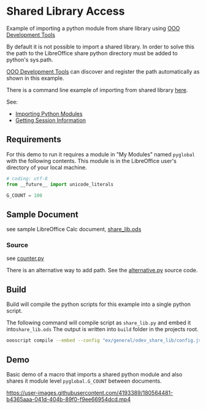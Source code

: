 # Shared Library Access

Example of importing a python module from share library using [OOO Development Tools]

By default it is not possible to import a shared library.
In order to solve this the path to the LibreOffice share python directory
must be added to python's sys.path.

[OOO Development Tools] can discover and register the path automatically as shown in this example.

There is a command line example of importing from shared library [here](../../auto/general/odev_share_lib/).

See:

- [Importing Python Modules]
- [Getting Session Information]

## Requirements

For this demo to run it requires a module in "My Modules" named `pyglobal` with the following contents.
This module is in the LibreOffice user's directory of your local machine.

```py
# coding: utf-8
from __future__ import unicode_literals

G_COUNT = 100
```

## Sample Document

see sample LibreOffice Calc document, [share_lib.ods](share_lib.ods)

### Source

see [counter.py](./counter.py)

There is an alternative way to add path. See the [alternative.py](./alternative.py) source code.

## Build

Build will compile the python scripts for this example into a single python script.

The following command will compile script as `share_lib.py` and embed it into`share_lib.ods`
The output is written into `build` folder in the projects root.

```sh
oooscript compile --embed --config "ex/general/odev_share_lib/config.json" --embed-doc "ex/general/odev_share_lib/share_lib.ods"
```

## Demo

Basic demo of a macro that imports a shared python module and also shares it module level `pyglobal.G_COUNT` between documents.

https://user-images.githubusercontent.com/4193389/180564481-b4365aaa-041d-404b-89f0-f9ee66954dcd.mp4

[OOO Development Tools]: https://python-ooo-dev-tools.readthedocs.io/en/latest/
[Importing Python Modules]: https://help.libreoffice.org/latest/lo/text/sbasic/python/python_import.html
[Getting Session Information]: https://help.libreoffice.org/latest/lo/text/sbasic/python/python_session.html
